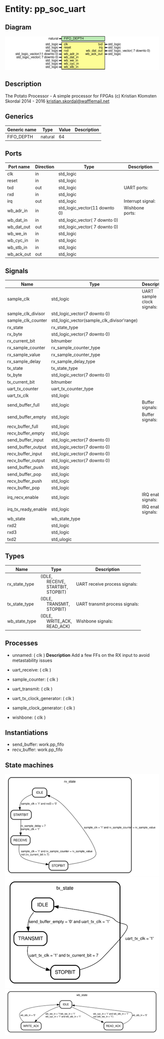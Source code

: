 # Entity: pp_soc_uart

## Diagram

![Diagram](pp_soc_uart.svg "Diagram")
## Description

The Potato Processor - A simple processor for FPGAs
(c) Kristian Klomsten Skordal 2014 - 2016 <kristian.skordal@wafflemail.net>
## Generics

| Generic name | Type    | Value | Description |
| ------------ | ------- | ----- | ----------- |
| FIFO_DEPTH   | natural | 64    |             |
## Ports

| Port name  | Direction | Type                          | Description       |
| ---------- | --------- | ----------------------------- | ----------------- |
| clk        | in        | std_logic                     |                   |
| reset      | in        | std_logic                     |                   |
| txd        | out       | std_logic                     | UART ports:       |
| rxd        | in        | std_logic                     |                   |
| irq        | out       | std_logic                     | Interrupt signal: |
| wb_adr_in  | in        | std_logic_vector(11 downto 0) | Wishbone ports:   |
| wb_dat_in  | in        | std_logic_vector( 7 downto 0) |                   |
| wb_dat_out | out       | std_logic_vector( 7 downto 0) |                   |
| wb_we_in   | in        | std_logic                     |                   |
| wb_cyc_in  | in        | std_logic                     |                   |
| wb_stb_in  | in        | std_logic                     |                   |
| wb_ack_out | out       | std_logic                     |                   |
## Signals

| Name                 | Type                                       | Description                |
| -------------------- | ------------------------------------------ | -------------------------- |
| sample_clk           | std_logic                                  | UART sample clock signals: |
| sample_clk_divisor   | std_logic_vector(7 downto 0)               |                            |
| sample_clk_counter   | std_logic_vector(sample_clk_divisor'range) |                            |
| rx_state             | rx_state_type                              |                            |
| rx_byte              | std_logic_vector(7 downto 0)               |                            |
| rx_current_bit       | bitnumber                                  |                            |
| rx_sample_counter    | rx_sample_counter_type                     |                            |
| rx_sample_value      | rx_sample_counter_type                     |                            |
| rx_sample_delay      | rx_sample_delay_type                       |                            |
| tx_state             | tx_state_type                              |                            |
| tx_byte              | std_logic_vector(7 downto 0)               |                            |
| tx_current_bit       | bitnumber                                  |                            |
| uart_tx_counter      | uart_tx_counter_type                       |                            |
| uart_tx_clk          | std_logic                                  |                            |
| send_buffer_full     | std_logic                                  | Buffer signals:            |
|  send_buffer_empty   | std_logic                                  | Buffer signals:            |
| recv_buffer_full     | std_logic                                  |                            |
|  recv_buffer_empty   | std_logic                                  |                            |
| send_buffer_input    | std_logic_vector(7 downto 0)               |                            |
|  send_buffer_output  | std_logic_vector(7 downto 0)               |                            |
| recv_buffer_input    | std_logic_vector(7 downto 0)               |                            |
|  recv_buffer_output  | std_logic_vector(7 downto 0)               |                            |
| send_buffer_push     | std_logic                                  |                            |
|  send_buffer_pop     | std_logic                                  |                            |
| recv_buffer_push     | std_logic                                  |                            |
|  recv_buffer_pop     | std_logic                                  |                            |
| irq_recv_enable      | std_logic                                  | IRQ enable signals:        |
|  irq_tx_ready_enable | std_logic                                  | IRQ enable signals:        |
| wb_state             | wb_state_type                              |                            |
| rxd2                 | std_logic                                  |                            |
| rxd3                 | std_logic                                  |                            |
| txd2                 | std_ulogic                                 |                            |
## Types

| Name          | Type                                                                                                                                            | Description                    |
| ------------- | ----------------------------------------------------------------------------------------------------------------------------------------------- | ------------------------------ |
| rx_state_type | (IDLE,<br><span style="padding-left:20px"> RECEIVE,<br><span style="padding-left:20px"> STARTBIT,<br><span style="padding-left:20px"> STOPBIT)  | UART receive process signals:  |
| tx_state_type | (IDLE,<br><span style="padding-left:20px"> TRANSMIT,<br><span style="padding-left:20px"> STOPBIT)                                               | UART transmit process signals: |
| wb_state_type | (IDLE,<br><span style="padding-left:20px"> WRITE_ACK,<br><span style="padding-left:20px"> READ_ACK)                                             | Wishbone signals:              |
## Processes
- unnamed: ( clk )
**Description**
Add a few FFs on the RX input to avoid metastability issues

- uart_receive: ( clk )
- sample_counter: ( clk )
- uart_transmit: ( clk )
- uart_tx_clock_generator: ( clk )
- sample_clock_generator: ( clk )
- wishbone: ( clk )
## Instantiations

- send_buffer: work.pp_fifo
- recv_buffer: work.pp_fifo
## State machines

![Diagram_state_machine_0]( stm_pp_soc_uart_00.svg "Diagram")![Diagram_state_machine_1]( stm_pp_soc_uart_11.svg "Diagram")![Diagram_state_machine_2]( stm_pp_soc_uart_22.svg "Diagram")